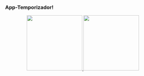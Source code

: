 ### App-Temporizador!







<div align="center">
  <a href="https://github.com/guigareal">
  <img height="180em" src="https://github-readme-stats.vercel.app/api?username=Gui2&show_icons=true&theme=dark&include_all_commits=true&count_private=true"/>
  <img height="180em" src="https://github-readme-stats.vercel.app/api/top-langs/?username=gui3&layout=compact&langs_count=7&theme=dark"/>
</div>





